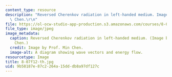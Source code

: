 ```yaml
---
content_type: resource
description: "Reversed Cherenkov radiation in left-handed medium. Image by Prof. Min\
  \ Chen.\r\n"
file: https://ol-ocw-studio-app-production.s3.amazonaws.com/courses/8-07-electromagnetism-ii-fall-2012/9b58187e87c2264a15dddb8a97df127c_8-07f12-th.jpg
file_type: image/jpeg
image_metadata:
  caption: Reversed Cherenkov radiation in left-handed medium. (Image by Prof. Min
    Chen.)
  credit: Image by Prof. Min Chen.
  image-alt: A diagram showing wave vectors and energy flow.
resourcetype: Image
title: 8-07f12-th.jpg
uid: 9b58187e-87c2-264a-15dd-db8a97df127c
---
```


